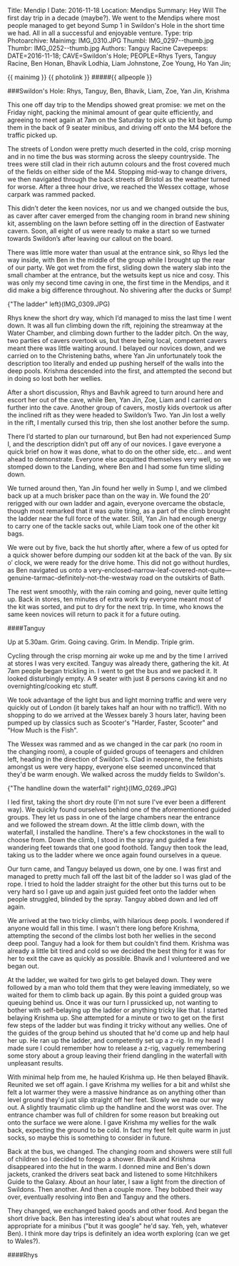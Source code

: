 Title: Mendip I
Date: 2016-11-18
Location: Mendips
Summary: Hey Will The first day trip in a decade (maybe?). We went to the Mendips where most people managed to get beyond Sump 1 in Swildon's Hole in the short time we had. All in all a successful and enjoyable venture.
Type: trip
Photoarchive:
Mainimg: IMG_0310.JPG
Thumbl: IMG_0297--thumb.jpg
Thumbr: IMG_0252--thumb.jpg
Authors: Tanguy Racine
Cavepeeps: DATE=2016-11-18; CAVE=Swildon's Hole; PEOPLE=Rhys Tyers, Tanguy Racine, Ben Honan, Bhavik Lodhia, Liam Johnstone, Zoe Young, Ho Yan Jin;

{{ mainimg }}
{{ photolink }}
#####{{ allpeople }}

###Swildon's Hole: Rhys, Tanguy, Ben, Bhavik, Liam, Zoe, Yan Jin, Krishma 

This one off day trip to the Mendips showed great promise: we met on the Friday night, packing the minimal amount of gear quite efficiently, and agreeing to meet again at 7am on the Saturday to pick up the kit bags, dump them in the back of 9 seater minibus, and driving off onto the M4 before the traffic picked up.

The streets of London were pretty much deserted in the cold, crisp morning and in no time the bus was storming across the sleepy countryside. The trees were still clad in their rich autumn colours and the frost covered much of the fields on either side of the M4. Stopping mid-way to change drivers, we then navigated through the back streets of Bristol as the weather turned for worse. After a three hour drive, we reached the Wessex cottage, whose carpark was rammed packed. 

This didn’t deter the keen novices, nor us and we changed outside the bus, as caver after caver emerged from the changing room in brand new shining kit, assembling on the lawn before setting off in the direction of Eastwater cavern. Soon, all eight of us were ready to make a start so we turned towards Swildon’s after leaving our callout on the board. 

There was little more water than usual at the entrance sink, so Rhys led the way inside, with Ben in the middle of the group while I brought up the rear of our party. We got wet from the first, sliding down the watery slab into the small chamber at the entrance, but the wetsuits kept us nice and cosy. This was only my second time caving in one, the first time in the Mendips, and it did make a big difference throughout. No shivering after the ducks or Sump!

{"The ladder" left}(IMG_0309.JPG)

Rhys knew the short dry way, which I’d managed to miss the last time I went down. It was all fun climbing down the rift, rejoining the streamway at the Water Chamber, and climbing down further to the ladder pitch. On the way, two parties of cavers overtook us, but there being local, competent cavers meant there was little waiting around. I belayed our novices down, and we carried on to the Christening baths, where Yan Jin unfortunately took the description too literally and ended up pushing herself of the walls into the deep pools. Krishma descended into the first, and attempted the second but in doing so lost both her wellies. 

After a short discussion, Rhys and Bavhik agreed to turn around here and escort her out of the cave, while Ben, Yan Jin, Zoe, Liam and I carried on further into the cave. Another group of cavers, mostly kids overtook us after the inclined rift as they were headed to Swildon’s Two.  Yan Jin lost a welly in the rift, I mentally cursed this trip, then she lost another before the sump. 

There I’d started to plan our turnaround, but Ben had not experienced Sump I, and the description didn’t put off any of our novices. I gave everyone a quick brief on how it was done, what to do on the other side, etc… and went ahead to demonstrate. Everyone else acquitted themselves very well, so we stomped down to the Landing, where Ben and I had some fun time sliding down.

We turned around then, Yan Jin found her welly in Sump I, and we climbed back up at a much brisker pace than on the way in. We found the 20’ rerigged with our own ladder and again, everyone overcame the obstacle, though most remarked that it was quite tiring, as a part of the climb brought the ladder near the full force of the water. Still, Yan Jin had enough energy to carry one of the tackle sacks out, while Liam took one of the other kit bags. 

We were out by five, back the hut shortly after, where a few of us opted for a quick shower before dumping our sodden kit at the back of the van. By six o’ clock, we were ready for the drive home. This did not go without hurdles, as Ben navigated us onto a very-enclosed-narrow-leaf-covered-not-quite—genuine-tarmac-definitely-not-the-westway road on the outskirts of Bath. 

The rest went smoothly, with the rain coming and going, never quite letting up.  Back in stores, ten minutes of extra work by everyone meant most of the kit was sorted, and put to dry for the next trip. In time, who knows the same keen novices will return to pack it for a future outing.

####Tanguy

Up at 5.30am. Grim. Going caving. Grim. In Mendip. Triple grim.

Cycling through the crisp morning air woke up me and by the time I arrived at stores I was very excited. Tanguy was already there, gathering the kit. At 7am people began trickling in. I went to get the bus and we packed it. It looked disturbingly empty. A 9 seater with just 8 persons caving kit and no overnighting/cooking etc stuff. 

We took advantage of the light bus and light morning traffic and were very quickly out of London (it barely takes half an hour with no traffic!). With no shopping to do we arrived at the Wessex barely 3 hours later, having been pumped up by classics such as Scooter's "Harder, Faster, Scooter" and "How Much is the Fish".

The Wessex was rammed and as we changed in the car park (no room in the changing room), a couple of guided groups of teenagers and children left, heading in the direction of Swildon's. Clad in neoprene, the fetishists amongst us were very happy, everyone else seemed unconvinced that they'd be warm enough. We walked across the muddy fields to Swildon's.

{"The handline down the waterfall" right}(IMG_0269.JPG)

I led first, taking the short dry route (I'm not sure I've ever been a different way). We quickly found ourselves behind one  of the aforementioned guided groups. They let us pass in one of the large chambers near the entrance and we followed the stream down. At the little climb down, with the waterfall, I installed the handline. There's a few chockstones in the wall to choose from. Down the climb, I stood in the spray and guided a few wandering feet towards that one good foothold. Tanguy then took the lead, taking us to the ladder where we once again found ourselves in a queue. 

Our turn came, and Tanguy belayed us down, one by one. I was first and managed to pretty much fall off the last bit of the ladder so I was glad of the rope. I tried to hold the ladder straight for the other but this turns out to be very hard so I gave up and again just guided feet onto the ladder when people struggled, blinded by the spray. Tanguy abbed down and led off again. 

We arrived at the two tricky climbs, with hilarious deep pools. I wondered if anyone would fall in this time. I wasn't there long before Krishma, attempting the second of the climbs lost both her wellies in the second deep pool. Tanguy had a look for them but couldn't find them. Krishma was already a little bit tired and cold so we decided the best thing for it was for her to exit the cave as quickly as possible. Bhavik and I volunteered and we began out.

At the ladder, we waited for two girls to get belayed down. They were followed by a man who told them that they were leaving immediately, so we waited for them to climb back up again. By this point a guided group was queuing behind us. Once it was our turn I prussicked up, not wanting to bother with self-belaying up the ladder or anything tricky like that. I started belaying Krishma up. She attempted for a minute or two to get on the first few steps of the ladder but was finding it tricky without any wellies. One of the guides of the group behind us shouted that he'd come up and help haul her up. He ran up the ladder, and competently set up a z-rig. In my head I made sure I could remember how to release a z-rig, vaguely remembering some story about a group leaving their friend dangling in the waterfall with unpleasant results.

With minimal help from me, he hauled Krishma up. He then belayed Bhavik. Reunited we set off again. I gave Krishma my wellies for a bit and whilst she felt a lot warmer they were a massive hindrance as on anything other than level ground they'd just slip straight off her feet. Slowly we made our way out. A slightly traumatic climb up the handline and the worst was over. The entrance chamber was full of children for some reason but breaking out onto the surface we were alone. I gave Krishma my wellies for the walk back, expecting the ground to be cold. In fact my feet felt quite warm in just socks, so maybe this is something to consider in future.

Back at the bus, we changed. The changing room and showers were still full of children so I decided to forego a shower. Bhavik and Krishma disappeared into the hut in the warm. I donned mine and Ben's down jackets, cranked the drivers seat back and listened to some Hitchhikers Guide to the Galaxy. About an hour later, I saw a light from the direction of Swildons. Then another. And then a couple more. They bobbed their way over, eventually resolving into Ben and Tanguy and the others. 

They changed, we exchanged baked goods and other food. And began the short drive back. Ben has interesting idea's about what routes are appropriate for a minibus ("but it was google" he'd say. Yeh, yeh, whatever Ben). I think more day trips is definitely an idea worth exploring (can we get to Wales?).

####Rhys
